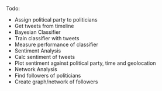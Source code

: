 Todo:

- Assign political party to politicians
- Get tweets from timeline
- Bayesian Classifier 
 - Train classifier with tweets
 - Measure performance of classifier
- Sentiment Analysis
 - Calc sentiment of tweets
 - Plot sentiment against political party, time and geolocation
- Network Analysis
 - Find followers of politicians
 - Create graph/network of followers
